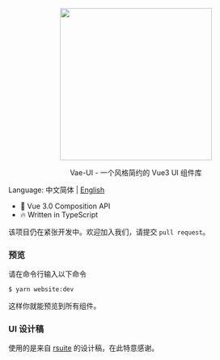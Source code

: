 <p align="center">
  <img width="300" src="https://i.loli.net/2020/11/15/sxeItRC7f86vZPi.png" />
</p>
<p align="center">Vae-UI - 一个风格简约的 Vue3 UI 组件库</p>

Language: 中文简体 | [English](https://github.com/xieyezi/vae-ui)

- 💪 Vue 3.0 Composition API
- 🔥 Written in TypeScript

该项目仍在紧张开发中。欢迎加入我们，请提交 `pull request`。

### 预览

请在命令行输入以下命令

```bash
$ yarn website:dev
```

这样你就能预览到所有组件。

### UI 设计稿

使用的是来自 [rsuite](https://rsuitejs.com/design/default/#artboard1) 的设计稿，在此特意感谢。
